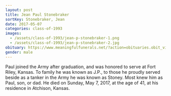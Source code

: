 ```yaml
---
layout: post
title: Jean Paul Stonebraker
sortKey: Stonebraker, Jean
date: 2017-05-07
categories: class-of-1993
images:
  - /assets/class-of-1993/jean-p-stonebraker-1.png
  - /assets/class-of-1993/jean-p-stonebraker-2.jpg
obituary: https://www.meaningfulfunerals.net/?action=obituaries.obit_view&CFID=2ebb4187-c631-4587-82eb-eed8ed864ea7&CFTOKEN=0&o_id=4231882&fh_id=14129
gender: male
---
```

Paul joined the Army after graduation, and was honored to serve at Fort Riley, Kansas. To family he was known as J.P., to those he proudly served beside as a tanker in the Army he was known as Stoney. Most knew him as Paul, son, or dad. He died on Sunday, May 7, 2017, at the age of 41, at his residence in Atchison, Kansas.
